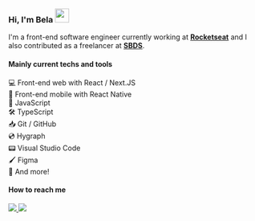### Hi, I'm Bela <img src="https://media.giphy.com/media/hvRJCLFzcasrR4ia7z/giphy.gif" width="28" >

I'm a front-end software engineer currently working at [**Rocketseat**](https://www.rocketseat.com.br) and I also contributed as a freelancer at [**SBDS**](https://sbds.ch/).

#### Mainly current techs and tools

💻 Front-end web with React / Next.JS  
📱 Front-end mobile with React Native  
🔧 JavaScript  
🛠 TypeScript  
📥 Git / GitHub  
💿 Hygraph  
📟 Visual Studio Code  
🖌 Figma  
🧧 And more!

#### How to reach me

<div>
  <a href="https://www.linkedin.com/in/belapferreira">
    <img src="https://img.shields.io/badge/LinkedIn-3D6098?style=flat&logo=linkedin&labelColor=3D6098" />
  </a>
  
   <a href="mailto:isabelapenhaferreira@gmail.com">
    <img src="https://img.shields.io/badge/Gmail-red?style=flat&logo=gmail&logoColor=white&labelColor=red" />
  </a>
</div>

<!--  
  
  ### Status
  
  
<div align="center">
   <img height="172px" alt=gitstats src="https://github-readme-stats.vercel.app/api?username=belapferreira&hide=issues,contribs&count_private=true&theme=dracula"/>
</div>

<br />

<div align="center" style="display: flex">
  <img height="220px" alt=gitstats src="https://github-readme-stats.vercel.app/api/wakatime?username=belapferreira&hide_progress=true&theme=dracula"/>
  &ensp;&ensp;&ensp;
  <img height="220px" src="https://github-readme-stats.vercel.app/api/top-langs/?username=belapferreira&langs_count=8&layout=compact&theme=dracula"/>
</div>
-->
  
<!--
[![Anurag's GitHub stats](https://github-readme-stats.vercel.app/api?username=belapferreira&hide=issues,contribs&count_private=true&theme=dracula)](https://github.com/anuraghazra/github-readme-stats)

[![Top Langs](https://github-readme-stats.vercel.app/api/top-langs/?username=belapferreira&langs_count=8&layout=compact&theme=dracula)](https://github.com/anuraghazra/github-readme-stats)

[![willianrod's wakatime stats](https://github-readme-stats.vercel.app/api/wakatime?username=belapferreira&hide_progress=true&theme=dracula)](https://github.com/anuraghazra/github-readme-stats)
-->
